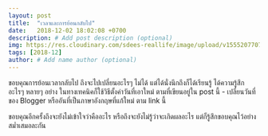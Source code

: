 ```yaml
---
layout: post
title:  "เวลาและการย้อนกลับไป"
date:   2018-12-02 18:02:08 +0700
description: # Add post description (optional)
img: https://res.cloudinary.com/sdees-reallife/image/upload/v1555207707/Screenshot_from_2019-04-14_09-06-54.png # Add image post (optional)
tags: [2018-12]
author: # Add name author (optional)
---
```

ขอบคุณการย้อนเวลากลับไป ถึงจะไปเปลี่ยนอะไรๆ ไม่ได้ แต่ได้นั่งนึกถึงก็ได้เรียนรู้ ได้ความรู้สึกอะไรๆ หลายๆ อย่าง ในทางเทคนิคก็ใช้วิธีตั้งค่าวันที่เอาใหม่ ตามที่เขียนอยู่ใน post นี้ - เปลี่ยนวันที่ของ Blogger หรืออันที่เป็นภาษาอังกฤษที่แก้ใหม่ ตาม link นี้

ขอบคุณอีกครั้งถึงจะยังไม่เข้าใจว่าคืออะไร หรือถึงจะยังไม่รู้ว่าจะเกิดผลอะไร แต่ก็รู้สึกขอบคุณไว้อย่างสม่ำเสมอละกัน
